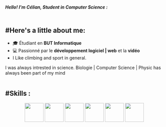 <!-- Profile README -->
<h5 align="left">Hello! I'm Célian, Student in Computer Science :</h5>

<img src="https://via.placeholder.com/1x1/828282/828282" width="100%" height="1px">

## #Here's a little about me:

- 🎓 Étudiant en **BUT Informatique**
- 💻 Passionné par le **développement logiciel | web** et la **vidéo**
- I Like climbing and sport in general.
  
<p> I was always intrested in science. Biologie | Computer Science | Physic has always been part of my mind</p>

<img src="https://via.placeholder.com/1x1/828282/828282" width="100%" height="1px">

##  #Skills : 

<p align="center">
  <img src="https://your-hosting.com/html5-icon.png" width="60px">
  <img src="https://your-hosting.com/css3-icon.png" width="60px">
  <img src="https://your-hosting.com/javascript-icon.png" width="60px">
  <img src="https://your-hosting.com/sql-icon.png" width="60px">
  <img src="https://your-hosting.com/python-icon.png" width="60px">
  <img src="https://your-hosting.com/java-icon.png" width="60px">
</p>
